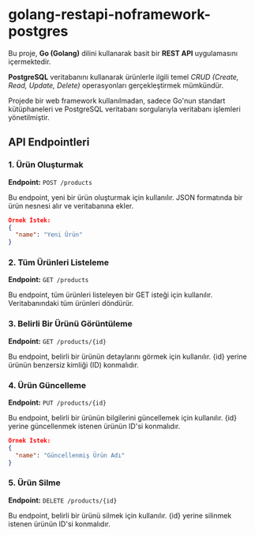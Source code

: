 # golang-restapi-noframework-postgres

Bu proje, **Go (Golang)** dilini kullanarak basit bir **REST API** uygulamasını içermektedir. 

**PostgreSQL** veritabanını kullanarak ürünlerle ilgili temel *CRUD (Create, Read, Update, Delete)* operasyonları gerçekleştirmek mümkündür. 

Projede bir web framework kullanılmadan, sadece Go'nun standart kütüphaneleri ve PostgreSQL veritabanı sorgularıyla veritabanı işlemleri yönetilmiştir.

## API Endpointleri

### 1. Ürün Oluşturmak

**Endpoint:** `POST /products`

Bu endpoint, yeni bir ürün oluşturmak için kullanılır. JSON formatında bir ürün nesnesi alır ve veritabanına ekler.

```json
Örnek İstek:
{
  "name": "Yeni Ürün"
}
```



### 2. Tüm Ürünleri Listeleme

**Endpoint:** `GET /products`

Bu endpoint, tüm ürünleri listeleyen bir GET isteği için kullanılır. Veritabanındaki tüm ürünleri döndürür.

### 3. Belirli Bir Ürünü Görüntüleme

**Endpoint:** `GET /products/{id}`

Bu endpoint, belirli bir ürünün detaylarını görmek için kullanılır. {id} yerine ürünün benzersiz kimliği (ID) konmalıdır.

### 4. Ürün Güncelleme

**Endpoint:** `PUT /products/{id}`

Bu endpoint, belirli bir ürünün bilgilerini güncellemek için kullanılır. {id} yerine güncellenmek istenen ürünün ID'si konmalıdır.

```json
Örnek İstek:
{
  "name": "Güncellenmiş Ürün Adı"
}
```

### 5. Ürün Silme

**Endpoint:** `DELETE /products/{id}`

Bu endpoint, belirli bir ürünü silmek için kullanılır. {id} yerine silinmek istenen ürünün ID'si konmalıdır.
